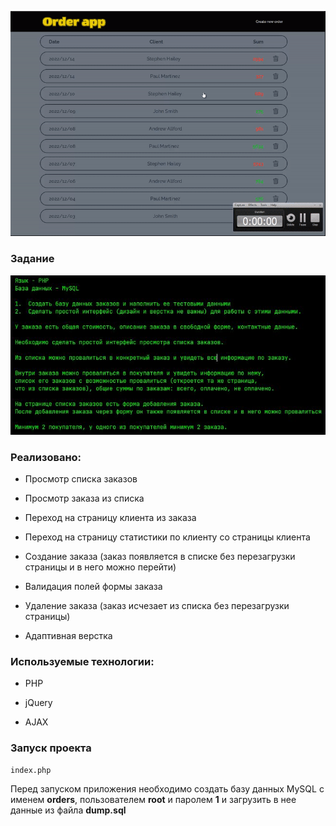 ![alt text](preview.gif)

### Задание

![alt text](specification.jpg)

### Реализовано:

- Просмотр списка заказов

- Просмотр заказа из списка

- Переход на страницу клиента из заказа

- Переход на страницу статистики по клиенту со страницы клиента

- Создание заказа (заказ появляется в списке без перезагрузки страницы и в него можно перейти)

- Валидация полей формы заказа

- Удаление заказа (заказ исчезает из списка без перезагрузки страницы)

- Адаптивная верстка

### Используемые технологии:

- PHP

- jQuery

- AJAX

### Запуск проекта

```
index.php
```
Перед запуском приложения необходимо создать базу данных MySQL с именем **orders**, пользователем **root** и паролем **1** и загрузить в нее данные из файла **dump.sql**